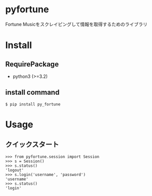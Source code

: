 # pyfortune

Fortune Musicをスクレイピングして情報を取得するためのライブラリ

# Install

## RequirePackage

* python3 (>=3.2)

## install command

```
$ pip install py_fortune
```

# Usage

## クイックスタート

```
>>> from pyfortune.session import Session
>>> s = Session()
>>> s.status()
'logout'
>>> s.login('username', 'password')
'username'
>>> s.status()
'login'
```
